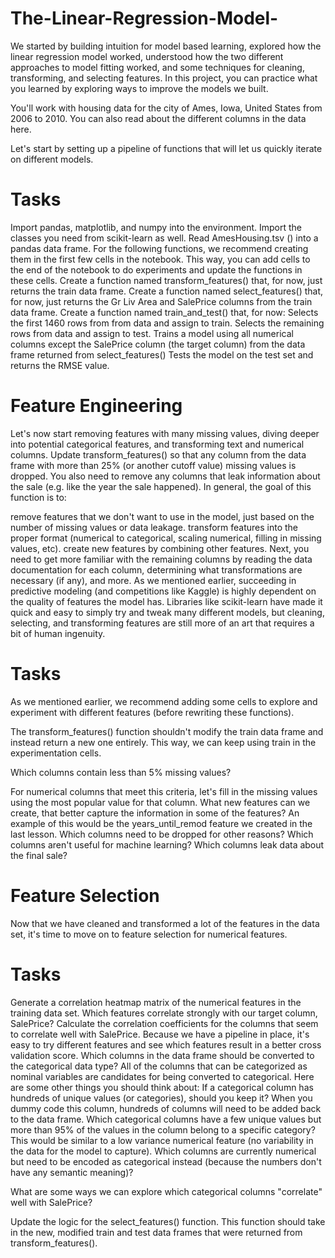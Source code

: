 # The-Linear-Regression-Model-

We started by building intuition for model based learning, explored how the linear regression model worked, understood how the two different approaches to model fitting worked, and some techniques for cleaning, transforming, and selecting features. In this project, you can practice what you learned by exploring ways to improve the models we built.

You'll work with housing data for the city of Ames, Iowa, United States from 2006 to 2010. You can also read about the different columns in the data here.

Let's start by setting up a pipeline of functions that will let us quickly iterate on different models.



# Tasks

Import pandas, matplotlib, and numpy into the environment. Import the classes you need from scikit-learn as well.
Read AmesHousing.tsv () into a pandas data frame.
For the following functions, we recommend creating them in the first few cells in the notebook. This way, you can add cells to the end of the notebook to do experiments and update the functions in these cells.
Create a function named transform_features() that, for now, just returns the train data frame.
Create a function named select_features() that, for now, just returns the Gr Liv Area and SalePrice columns from the train data frame.
Create a function named train_and_test() that, for now:
Selects the first 1460 rows from from data and assign to train.
Selects the remaining rows from data and assign to test.
Trains a model using all numerical columns except the SalePrice column (the target column) from the data frame returned from select_features()
Tests the model on the test set and returns the RMSE value.




# Feature Engineering
Let's now start removing features with many missing values, diving deeper into potential categorical features, and transforming text and numerical columns. Update transform_features() so that any column from the data frame with more than 25% (or another cutoff value) missing values is dropped. You also need to remove any columns that leak information about the sale (e.g. like the year the sale happened). In general, the goal of this function is to:

remove features that we don't want to use in the model, just based on the number of missing values or data leakage.
transform features into the proper format (numerical to categorical, scaling numerical, filling in missing values, etc).
create new features by combining other features.
Next, you need to get more familiar with the remaining columns by reading the data documentation for each column, determining what transformations are necessary (if any), and more. As we mentioned earlier, succeeding in predictive modeling (and competitions like Kaggle) is highly dependent on the quality of features the model has. Libraries like scikit-learn have made it quick and easy to simply try and tweak many different models, but cleaning, selecting, and transforming features are still more of an art that requires a bit of human ingenuity.

# Tasks

As we mentioned earlier, we recommend adding some cells to explore and experiment with different features (before rewriting these functions).

The transform_features() function shouldn't modify the train data frame and instead return a new one entirely. This way, we can keep using train in the experimentation cells.

Which columns contain less than 5% missing values?

For numerical columns that meet this criteria, let's fill in the missing values using the most popular value for that column.
What new features can we create, that better capture the information in some of the features?
An example of this would be the years_until_remod feature we created in the last lesson.
Which columns need to be dropped for other reasons?
Which columns aren't useful for machine learning?
Which columns leak data about the final sale?






# Feature Selection
Now that we have cleaned and transformed a lot of the features in the data set, it's time to move on to feature selection for numerical features.

# Tasks

Generate a correlation heatmap matrix of the numerical features in the training data set.
Which features correlate strongly with our target column, SalePrice?
Calculate the correlation coefficients for the columns that seem to correlate well with SalePrice. Because we have a pipeline in place, it's easy to try different features and see which features result in a better cross validation score.
Which columns in the data frame should be converted to the categorical data type? All of the columns that can be categorized as nominal variables are candidates for being converted to categorical. Here are some other things you should think about:
If a categorical column has hundreds of unique values (or categories), should you keep it? When you dummy code this column, hundreds of columns will need to be added back to the data frame.
Which categorical columns have a few unique values but more than 95% of the values in the column belong to a specific category? This would be similar to a low variance numerical feature (no variability in the data for the model to capture).
Which columns are currently numerical but need to be encoded as categorical instead (because the numbers don't have any semantic meaning)?

What are some ways we can explore which categorical columns "correlate" well with SalePrice?

Update the logic for the select_features() function. This function should take in the new, modified train and test data frames that were returned from transform_features().

